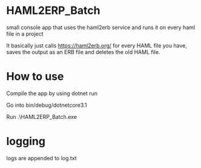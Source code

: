 # HAML2ERP_Batch
small console app that uses the haml2erb service and runs it on every haml file in a project

It basically just calls https://haml2erb.org/ for every HAML file you have, saves the output as an ERB file and deletes the old HAML file.


# How to use

Compile the app by using dotnet run

Go into bin/debug/dotnetcore3.1

Run  .\HAML2ERP_Batch.exe <directory of the project you want to convert>



# logging
logs are appended to log.txt

